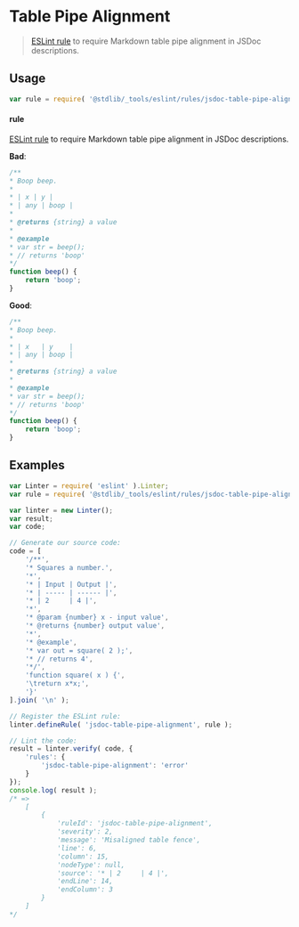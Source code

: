 # Table Pipe Alignment

> [ESLint rule][eslint-rules] to require Markdown table pipe alignment in JSDoc descriptions.

<section class="intro">

</section>

<!-- /.intro -->

<section class="usage">

## Usage

```javascript
var rule = require( '@stdlib/_tools/eslint/rules/jsdoc-table-pipe-alignment' );
```

#### rule

[ESLint rule][eslint-rules] to require Markdown table pipe alignment in JSDoc descriptions.

**Bad**:

<!-- eslint-disable stdlib/jsdoc-table-pipe-alignment, stdlib/jsdoc-markdown-remark -->

```javascript
/**
* Boop beep.
*
* | x | y |
* | any | boop |
*
* @returns {string} a value
*
* @example
* var str = beep();
* // returns 'boop'
*/
function beep() {
    return 'boop';
}
```

**Good**:

```javascript
/**
* Boop beep.
*
* | x   | y    |
* | any | boop |
*
* @returns {string} a value
*
* @example
* var str = beep();
* // returns 'boop'
*/
function beep() {
    return 'boop';
}
```

</section>

<!-- /.usage -->

<section class="examples">

## Examples

<!-- eslint no-undef: "error" -->

```javascript
var Linter = require( 'eslint' ).Linter;
var rule = require( '@stdlib/_tools/eslint/rules/jsdoc-table-pipe-alignment' );

var linter = new Linter();
var result;
var code;

// Generate our source code:
code = [
    '/**',
    '* Squares a number.',
    '*',
    '* | Input | Output |',
    '* | ----- | ------ |',
    '* | 2     | 4 |',
    '*',
    '* @param {number} x - input value',
    '* @returns {number} output value',
    '*',
    '* @example',
    '* var out = square( 2 );',
    '* // returns 4',
    '*/',
    'function square( x ) {',
    '\treturn x*x;',
    '}'
].join( '\n' );

// Register the ESLint rule:
linter.defineRule( 'jsdoc-table-pipe-alignment', rule );

// Lint the code:
result = linter.verify( code, {
    'rules': {
        'jsdoc-table-pipe-alignment': 'error'
    }
});
console.log( result );
/* =>
    [
        {
            'ruleId': 'jsdoc-table-pipe-alignment',
            'severity': 2,
            'message': 'Misaligned table fence',
            'line': 6,
            'column': 15,
            'nodeType': null,
            'source': '* | 2     | 4 |',
            'endLine': 14,
            'endColumn': 3
        }
    ]
*/
```

</section>

<!-- /.examples -->

<section class="links">

[eslint-rules]: https://eslint.org/docs/developer-guide/working-with-rules

</section>

<!-- /.links -->
